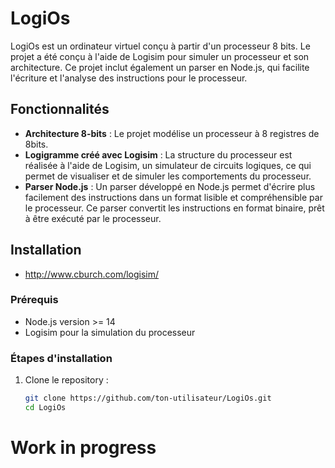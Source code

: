 # LogiOs

LogiOs est un ordinateur virtuel conçu à partir d'un processeur 8 bits. Le projet a été conçu à l'aide de Logisim pour simuler un processeur et son architecture. Ce projet inclut également un parser en Node.js, qui facilite l'écriture et l'analyse des instructions pour le processeur.

## Fonctionnalités

- **Architecture 8-bits** : Le projet modélise un processeur à 8 registres de 8bits.
- **Logigramme créé avec Logisim** : La structure du processeur est réalisée à l'aide de Logisim, un simulateur de circuits logiques, ce qui permet de visualiser et de simuler les comportements du processeur.
- **Parser Node.js** : Un parser développé en Node.js permet d'écrire plus facilement des instructions dans un format lisible et compréhensible par le processeur. Ce parser convertit les instructions en format binaire, prêt à être exécuté par le processeur.

## Installation

- http://www.cburch.com/logisim/

### Prérequis

- Node.js version >= 14
- Logisim pour la simulation du processeur

### Étapes d'installation

1. Clone le repository :

   ```bash
   git clone https://github.com/ton-utilisateur/LogiOs.git
   cd LogiOs

# Work in progress

